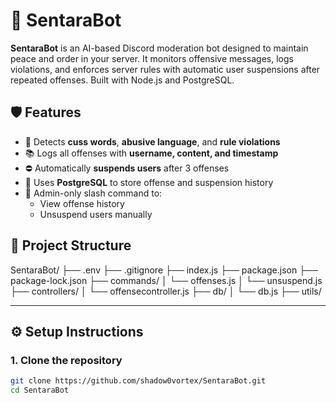 
# 🤖 SentaraBot

**SentaraBot** is an AI-based Discord moderation bot designed to maintain peace and order in your server. It monitors offensive messages, logs violations, and enforces server rules with automatic user suspensions after repeated offenses. Built with Node.js and PostgreSQL.



## 🛡️ Features

- 🚨 Detects **cuss words**, **abusive language**, and **rule violations**
- 📚 Logs all offenses with **username, content, and timestamp**
- ⛔ Automatically **suspends users** after 3 offenses
- 🧠 Uses **PostgreSQL** to store offense and suspension history
- 🔐 Admin-only slash command to:
  - View offense history
  - Unsuspend users manually



## 📂 Project Structure

SentaraBot/ 
├── .env 
├── .gitignore 
├── index.js 
├── package.json 
├── package-lock.json 
├── commands/ 
│ └── offenses.js 
│ └── unsuspend.js 
├── controllers/ 
│ └── offensecontroller.js 
├── db/ 
│ └── db.js 
├── utils/


---

## ⚙️ Setup Instructions

### 1. Clone the repository

```bash
git clone https://github.com/shadow0vortex/SentaraBot.git
cd SentaraBot


